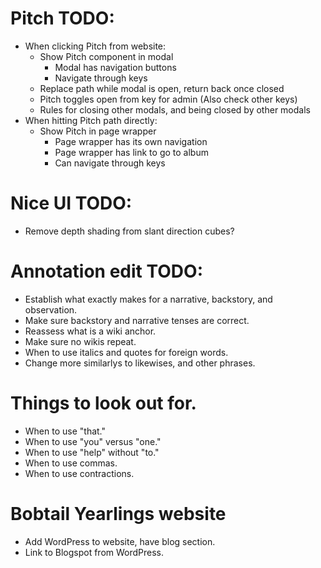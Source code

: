 # Pitch TODO:
* When clicking Pitch from website:
    * Show Pitch component in modal
        * Modal has navigation buttons
        * Navigate through keys
    * Replace path while modal is open, return back once closed
    * Pitch toggles open from key for admin (Also check other keys)
    * Rules for closing other modals, and being closed by other modals
* When hitting Pitch path directly:
    * Show Pitch in page wrapper
        * Page wrapper has its own navigation
        * Page wrapper has link to go to album
        * Can navigate through keys

# Nice UI TODO:
* Remove depth shading from slant direction cubes?

# Annotation edit TODO:
* Establish what exactly makes for a narrative, backstory, and observation.
* Make sure backstory and narrative tenses are correct.
* Reassess what is a wiki anchor.
* Make sure no wikis repeat.
* When to use italics and quotes for foreign words.
* Change more similarlys to likewises, and other phrases.

# Things to look out for.
* When to use "that."
* When to use "you" versus "one."
* When to use "help" without "to."
* When to use commas.
* When to use contractions.

# Bobtail Yearlings website
* Add WordPress to website, have blog section.
* Link to Blogspot from WordPress.
